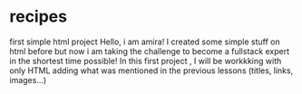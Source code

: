 # recipes
first simple html project
Hello, i am amira! I created some simple stuff on html before but now i am taking the challenge to become a fullstack expert in the shortest time possible!
In this first project , I will be workkking with only HTML adding what was mentioned in the previous lessons (titles, links, images...)

